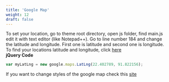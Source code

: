 ```yaml
---
title: 'Google Map'
weight: 12
draft: false
---
```

To set your location, go to theme root directory, open js folder, find main.js edit it with text editor (like Notepad++). Go to line number 184 and change the latitude and longitude. First one is latitude and second one is longitude. To find your locations latitude and longitude, click [here](https://www.latlong.net/)  
**jQuery Code**  
```js
var myLatLng = new google.maps.LatLng(22.402789, 91.822156);  
```

If you want to change styles of the google map check this [site](https://snazzymaps.com/)